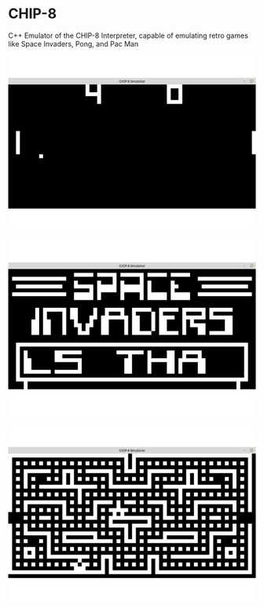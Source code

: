 # CHIP-8
C++ Emulator of the CHIP-8 Interpreter, capable of emulating retro games like Space Invaders, Pong, and Pac Man

![pong](https://github.com/njackson112/CHIP-8-Emulator/blob/main/img/pong.jpg?raw=true)

![spaceinvaders](https://github.com/njackson112/CHIP-8-Emulator/blob/main/img/space.jpg?raw=true)

![pacman](https://github.com/njackson112/CHIP-8-Emulator/blob/main/img/pacman.jpg?raw=true)
